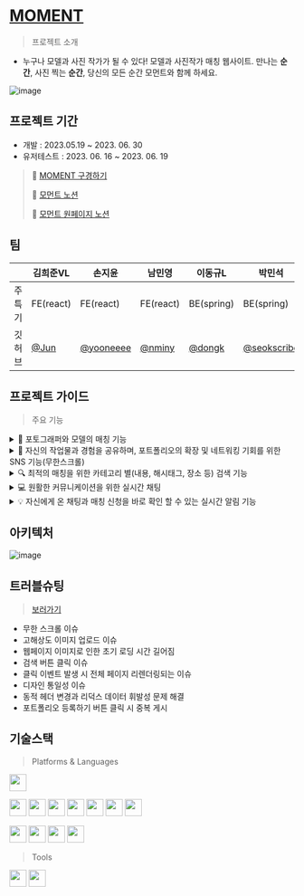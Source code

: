 # [MOMENT](https://www.momentapp.site/)
> 프로젝트 소개


- 누구나 모델과 사진 작가가 될 수 있다! 모델과 사진작가 매칭  웹사이트. 만나는 **순간**, 사진 찍는 **순간**, 당신의 모든 순간 모먼트와 함께 하세요.

![image](https://github.com/minyoungnam/FE_MOMENT/assets/128782170/5859f9c9-ec4e-4d45-af1a-779a9765f37a)


## 프로젝트 기간

 * 개발 : 2023.05.19 ~ 2023. 06. 30
 * 유저테스트 : 2023. 06. 16 ~ 2023. 06. 19
> 🧡 [MOMENT 구경하기](https://www.momentapp.site/)
>
> 💛 [모먼트 노션](https://www.notion.so/Moment-7c56ea546ba44ab286ce1cdbaea7ecd7)
>
> 💜 [모먼트 원페이지 노션](https://www.notion.so/Moment-7c56ea546ba44ab286ce1cdbaea7ecd7)


## 팀
  
||김희준VL|손지윤|남민영|이동규L|박민석| 김은양|
|----|----|----|----|----|----|----|
|주특기|FE(react)|FE(react)|FE(react)|BE(spring)|BE(spring)|BE(spring)|
|깃허브|[@Jun](https://github.com/heejunKIM01 "김희준 깃허브")|[@yooneeee](https://github.com/yooneeee "손지윤 깃허브")|[@nminy](https://github.com/minyoungnam "남민영 깃허브")|[@dongk](https://github.com/dongk96 "이동규 깃허브")|[@seokscribe](https://github.com/registaPark "박민석 깃허브")|[@silversheep](https://github.com/silversheep26 "김은양 깃허브")|

## 프로젝트 가이드

> 주요 기능
<details>
<summary>👭 포토그래퍼와 모델의 매칭 기능</summary>

- `포토그래퍼`라면, 당신의 작품에 적합한 모델을 쉽게 찾을 수 있습니다. 각 모델의 포트폴리오와 개인 스타일을 확인하고, 당신의 비전에 가장 잘 맞는 이들을 선택해보세요.

- 반대로, `모델`이라면 저희 웹사이트를 통해 다양한 포토그래퍼들과 연결될 기회를 잡을 수 있습니다. 자신의 능력과 매력을 활용하여 다양한 작품에 참여하고, 새로운 경험을 쌓을 수 있습니다.

https://github.com/minyoungnam/hh99-SA/assets/128782170/8dcddecb-dcce-4100-8be0-865c65a74e1b


</details>

<details>
<summary>📸 자신의 작업물과 경험을 공유하며, 포트폴리오의 확장 및 네트워킹 기회를 위한 SNS 기능(무한스크롤)</summary>

- 다양한 배경과 경험을 가진 사람들과 연결되어, 새로운 프로젝트 파트너를 찾거나, 가벼운 사진 공유 또는 공동 작업의 기회를 얻을 수 있어 단순히 소통 도구가 아니라, 창작자들의 성장과 발전을 위한 `플랫폼`입니다.

https://github.com/minyoungnam/kimchi-recipe/assets/128782170/c7cb69d4-b31d-4d78-8704-5728a41deb5b


</details>

<details>
<summary>🔍 최적의 매칭을 위한 카테고리 별(내용, 해시태그, 장소 등) 검색 기능</summary>

- 사용자들이 최적의 매칭을 찾기 위해 다양한 `검색 기능`을 제공합니다. 사용자의 필요와 기대에 딱 맞는 결과를 찾아내는 이 기능은 내용, 해시태그, 장소 등을 기준으로 분류되어 있습니다.

https://github.com/minyoungnam/kimchi-recipe/assets/128782170/3a9ec193-4e86-4a26-b7b6-02050c6640b1


</details>

<details>
<summary>💻 원활한 커뮤니케이션을 위한 실시간 채팅</summary>

- `실시간 채팅 기능`은 복잡한 이메일이나 메시지를 오가는 대신, 당장 필요한 사항을 실시간으로 논의하고, 질문에 즉시 답변하면서 시간과 노력을 절약합니다.

- 또한, 이 `채팅 기능`은 사용자 간의 인맥을 형성하고, 커뮤니티를 구축하는 데도 중요한 역할을 하며 그 과정에서 실질적인 연결을 만들어갈 수 있습니다.

https://github.com/minyoungnam/kimchi-recipe/assets/128782170/ae804e37-39db-4dcc-a95a-f22f038d2edb

</details>

<details>
<summary>💡 자신에게 온 채팅과 매칭 신청을 바로 확인 할 수 있는 실시간 알림 기능</summary>

- 사용자들이 중요한 정보를 즉시 확인할 수 있도록 `실시간 알림 기능`을 제공합니다. 이 기능을 통해, 자신에게 온 채팅 메시지와 매칭 신청을 즉각적으로 알 수 있습니다.

- 이를 통해 사용자들은 플랫폼에서의 활동을 보다 효과적으로 관리하고, 성공적인 매칭과 프로젝트를 이루어가는데 도움을 받을 수 있습니다.

![image](https://github.com/minyoungnam/FE_MOMENT/assets/128782170/3f0ab177-b6d1-40aa-a211-3fc579740add)


</details>



## 아키텍처

![image](https://github.com/minyoungnam/FE_MOMENT/assets/128782170/55b18078-bcc2-4075-a6f6-f50677999171)


## 트러블슈팅
> [보러가기](https://github.com/moment-project/FE_MOMENT/wiki/Troubleshooting)
- 무한 스크롤 이슈
- 고해상도 이미지 업로드 이슈
- 웹페이지 이미지로 인한 초기 로딩 시간 길어짐
- 검색 버튼 클릭 이슈
- 클릭 이벤트 발생 시 전체 페이지 리렌더링되는 이슈
- 디자인 통일성 이슈
- 동적 헤더 변경과 리덕스 데이터 휘발성 문제 해결
- 포트폴리오 등록하기 버튼 클릭 시 중복 게시

## 기술스택

> Platforms & Languages

<img src="https://img.shields.io/badge/STYLED COMPONENTS-DB7093?style=flat-square&logo=styled-components&logoColor=white" height="30"/>

<img src="https://img.shields.io/badge/HTTPS-EF9421?style=flat-square&logo=HTTPS&logoColor=white" height="30"/> <img src="https://img.shields.io/badge/JAVASCRIT-F7DF1E?style=flat-square&logo=javascript&logoColor=black" height="30"/> <img src="https://img.shields.io/badge/REDUX TOOLKIT-764ABC?style=flat-square&logo=REDUX TOOLKIT&logoColor=white" height="30"/> <img src="https://img.shields.io/badge/REACT-61DAFB?style=flat-square&logo=react&logoColor=white" height="30"/> <img src="https://img.shields.io/badge/REACTQUERY-FF4154?style=flat-square&logo=reactquery&logoColor=white" height="30"/> <img src="https://img.shields.io/badge/CRYPTOJS-83B81A?style=flat-square&logo=CryptoJS&logoColor=white" height="30"/> <img src="https://img.shields.io/badge/AXIOS-5A29E4?style=flat-square&logo=Axios&logoColor=white" height="30"/> 

<img src="https://img.shields.io/badge/WEBSOCKET-000000?style=flat-square&logo=WEBSOCKET&logoColor=white" height="30"/> <img src="https://img.shields.io/badge/STOMP-000000?style=flat-square&logo=STOMP&logoColor=white" height="30"/> <img src="https://img.shields.io/badge/SSE-000000?style=flat-square&logo=SSE&logoColor=white" height="30"/> <img src="https://img.shields.io/badge/VERCEL-000000?style=flat-square&logo=Vercel&logoColor=white" height="30"/>


> Tools

<img src="https://img.shields.io/badge/GITHUB-181717?style=flat-square&logo=GitHub&logoColor=white" height="30" /> <img src="https://img.shields.io/badge/VISUAL STUDIO Code-007ACC?style=flat-square&logo=Visual Studio Code&logoColor=white" height="30" />
